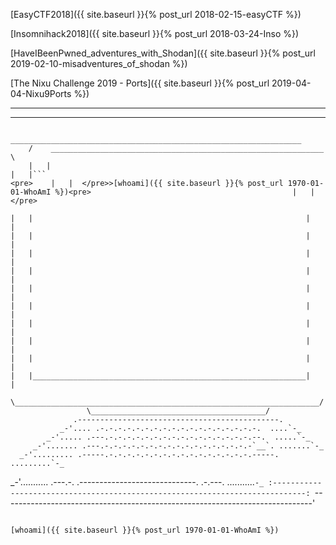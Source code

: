 
[EasyCTF2018]({{ site.baseurl }}{% post_url 2018-02-15-easyCTF %})

[Insomnihack2018]({{ site.baseurl }}{% post_url 2018-03-24-Inso %})

[HaveIBeenPwned_adventures_with_Shodan]({{ site.baseurl }}{% post_url 2019-02-10-misadventures_of_shodan %})

[The Nixu Challenge 2019 - Ports]({{ site.baseurl }}{% post_url 2019-04-04-Nixu9Ports %})



---
----------------------------------------------------------------------
```
       _________________________________________________________________
    /    _____________________________________________________________    \
    |   |                                                             |   |```
<pre>    |   |  </pre>>[whoami]({{ site.baseurl }}{% post_url 1970-01-01-WhoAmI %})<pre>                                             |   |</pre>
```
    |   |                                                             |   |
    |   |                                                             |   |
    |   |                                                             |   |
    |   |                                                             |   |
    |   |                                                             |   |
    |   |                                                             |   |
    |   |                                                             |   |
    |   |                                                             |   |
    |   |                                                             |   |
    |   |_____________________________________________________________|   |
     \____________________________________________________________________/
                     \_______________________________________/
                  .---------------------------------------------.
               _-'.... .-.-.-.-.-.-.-.-.-.-.-.-.-.-.-.-.-.-.  ....`-_
            _-'..... .---.-.-.-.-.-.-.-.-.-.-.-.-.-.-.-.-.--.  .....`-_
         _-'....... .---.-.-.-.-.-.-.-.-.-.-.-.-.-.-.-.-.-`__`. .......`-_
      _-'......... .-----.-.-.-.-.-.-.-.-.-.-.-.-.-.-.-.-.-----. .........`-_
   _-'........... .---.-. .-----------------------------. .-.---. ...........`-_
  :-----------------------------------------------------------------------------:
  `-----------------------------------------------------------------------------'
```
  
[whoami]({{ site.baseurl }}{% post_url 1970-01-01-WhoAmI %})

